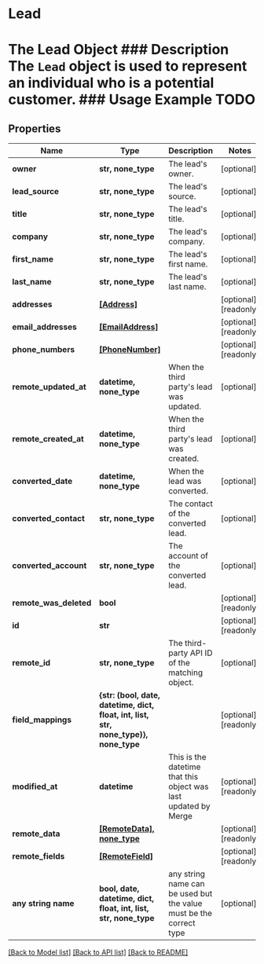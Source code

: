 # Lead

# The Lead Object ### Description The `Lead` object is used to represent an individual who is a potential customer. ### Usage Example TODO

## Properties
Name | Type | Description | Notes
------------ | ------------- | ------------- | -------------
**owner** | **str, none_type** | The lead&#39;s owner. | [optional] 
**lead_source** | **str, none_type** | The lead&#39;s source. | [optional] 
**title** | **str, none_type** | The lead&#39;s title. | [optional] 
**company** | **str, none_type** | The lead&#39;s company. | [optional] 
**first_name** | **str, none_type** | The lead&#39;s first name. | [optional] 
**last_name** | **str, none_type** | The lead&#39;s last name. | [optional] 
**addresses** | [**[Address]**](Address.md) |  | [optional] [readonly] 
**email_addresses** | [**[EmailAddress]**](EmailAddress.md) |  | [optional] [readonly] 
**phone_numbers** | [**[PhoneNumber]**](PhoneNumber.md) |  | [optional] [readonly] 
**remote_updated_at** | **datetime, none_type** | When the third party&#39;s lead was updated. | [optional] 
**remote_created_at** | **datetime, none_type** | When the third party&#39;s lead was created. | [optional] 
**converted_date** | **datetime, none_type** | When the lead was converted. | [optional] 
**converted_contact** | **str, none_type** | The contact of the converted lead. | [optional] 
**converted_account** | **str, none_type** | The account of the converted lead. | [optional] 
**remote_was_deleted** | **bool** |  | [optional] [readonly] 
**id** | **str** |  | [optional] [readonly] 
**remote_id** | **str, none_type** | The third-party API ID of the matching object. | [optional] 
**field_mappings** | **{str: (bool, date, datetime, dict, float, int, list, str, none_type)}, none_type** |  | [optional] [readonly] 
**modified_at** | **datetime** | This is the datetime that this object was last updated by Merge | [optional] [readonly] 
**remote_data** | [**[RemoteData], none_type**](RemoteData.md) |  | [optional] [readonly] 
**remote_fields** | [**[RemoteField]**](RemoteField.md) |  | [optional] [readonly] 
**any string name** | **bool, date, datetime, dict, float, int, list, str, none_type** | any string name can be used but the value must be the correct type | [optional]

[[Back to Model list]](../README.md#documentation-for-models) [[Back to API list]](../README.md#documentation-for-api-endpoints) [[Back to README]](../README.md)


